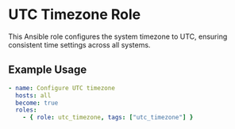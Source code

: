 # UTC Timezone Role

This Ansible role configures the system timezone to UTC, ensuring consistent time settings across all systems.

## Example Usage

```yaml
- name: Configure UTC timezone
  hosts: all
  become: true
  roles:
    - { role: utc_timezone, tags: ["utc_timezone"] }
```

